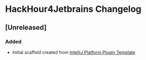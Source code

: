 <!-- Keep a Changelog guide -> https://keepachangelog.com -->

# HackHour4Jetbrains Changelog

## [Unreleased]
### Added
- Initial scaffold created from [IntelliJ Platform Plugin Template](https://github.com/JetBrains/intellij-platform-plugin-template)
